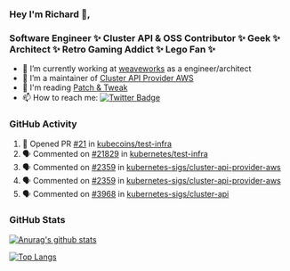 ### Hey I'm Richard 👋, 

<h3 align="left">Software Engineer ✨ Cluster API & OSS Contributor ✨ Geek ✨ Architect ✨ Retro Gaming Addict ✨ Lego Fan ✨</h3>

- 🔭 I’m currently working at [weaveworks](https://github.com/weaveworks) as a engineer/architect
- 👯 I’m a maintainer of [Cluster API Provider AWS](https://github.com/kubernetes-sigs/cluster-api-provider-aws)
- 💬 I'm reading [Patch & Tweak](https://bjooks.com/products/patch-tweak-exploring-modular-synthesis)
- 📫 How to reach me: [![Twitter Badge](https://img.shields.io/badge/-@fruit_case-00acee?style=flat&logo=Twitter&logoColor=white)](https://twitter.com/intent/follow?screen_name=fruit_case "Follow on Twitter")

### GitHub Activity 

<!--START_SECTION:activity-->
1. 💪 Opened PR [#21](https://github.com/kubecoins/test-infra/pull/21) in [kubecoins/test-infra](https://github.com/kubecoins/test-infra)
2. 🗣 Commented on [#21829](https://github.com/kubernetes/test-infra/issues/21829) in [kubernetes/test-infra](https://github.com/kubernetes/test-infra)
3. 🗣 Commented on [#2359](https://github.com/kubernetes-sigs/cluster-api-provider-aws/issues/2359) in [kubernetes-sigs/cluster-api-provider-aws](https://github.com/kubernetes-sigs/cluster-api-provider-aws)
4. 🗣 Commented on [#2359](https://github.com/kubernetes-sigs/cluster-api-provider-aws/issues/2359) in [kubernetes-sigs/cluster-api-provider-aws](https://github.com/kubernetes-sigs/cluster-api-provider-aws)
5. 🗣 Commented on [#3968](https://github.com/kubernetes-sigs/cluster-api/issues/3968) in [kubernetes-sigs/cluster-api](https://github.com/kubernetes-sigs/cluster-api)
<!--END_SECTION:activity-->

### GitHub Stats

[![Anurag's github stats](https://github-readme-stats.vercel.app/api?username=richardcase&count_private=true&show_icons=true)](https://github.com/anuraghazra/github-readme-stats)

[![Top Langs](https://github-readme-stats.vercel.app/api/top-langs/?username=richardcase&hide=html&layout=compact)](https://github.com/anuraghazra/github-readme-stats)
